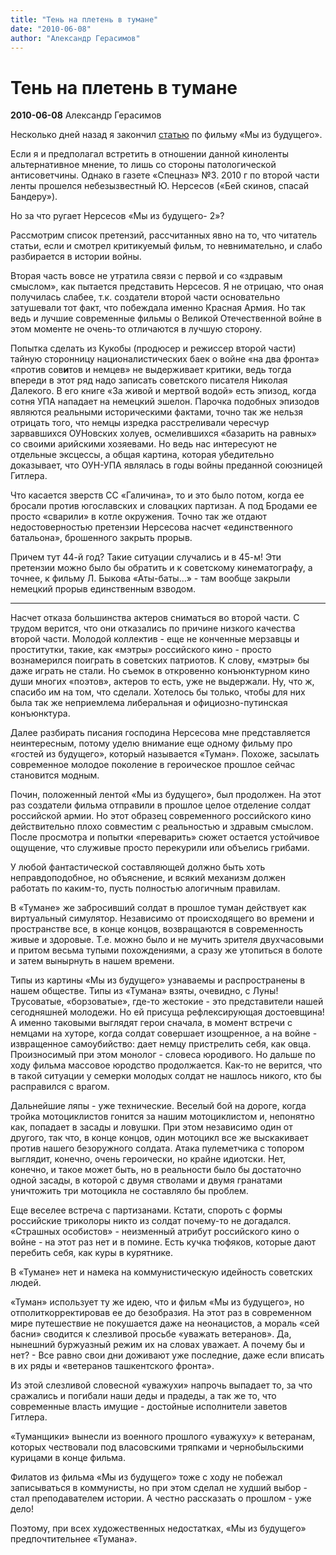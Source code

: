 ```yaml
---
title: "Тень на плетень в тумане"
date: "2010-06-08"
author: "Александр Герасимов"
---
```


# Тень на плетень в тумане

**2010-06-08** Александр Герасимов

Несколько дней назад я закончил [статью](/2328.md) по фильму «Мы из будущего».

Если я и предполагал встретить в отношении данной киноленты альтернативное мнение, то лишь со стороны патологической антисоветчины. Однако в газете «Спецназ» №3. 2010 г по второй части ленты прошелся небезызвестный Ю. Нерсесов («Бей скинов, спасай Бандеру»).

Но за что ругает Нерсесов «Мы из будущего- 2»?

Рассмотрим список претензий, рассчитанных явно на то, что читатель статьи, если и смотрел критикуемый фильм, то невнимательно, и слабо разбирается в истории войны.

Вторая часть вовсе не утратила связи с первой и со «здравым смыслом», как пытается представить Нерсесов. Я не отрицаю, что оная получилась слабее, т.к. создатели второй части основательно затушевали тот факт, что побеждала именно Красная Армия. Но так ведь и лучшие современные фильмы о Великой Отечественной войне в этом моменте не очень-то отличаются в лучшую сторону.

Попытка сделать из Кукобы (продюсер и режиссер второй части) тайную сторонницу националистических баек о войне «на два фронта» «против сов**и**тов и немцев» не выдерживает критики, ведь тогда впереди в этот ряд надо записать советского писателя Николая Далекого. В его книге «За живой и мертвой водой» есть эпизод, когда сотня УПА нападает на немецкий эшелон. Парочка подобных эпизодов являются реальными историческими фактами, точно так же нельзя отрицать того, что немцы изредка расстреливали чересчур зарвавшихся ОУНовских холуев, осмелившихся «базарить на равных» со своими арийскими хозяевами. Но ведь нас интересуют не отдельные эксцессы, а общая картина, которая убедительно доказывает, что ОУН-УПА являлась в годы войны преданной союзницей Гитлера.

Что касается зверств СС «Галичина», то и это было потом, когда ее бросали против югославских и словацких партизан. А под Бродами ее просто «сварили» в котле окружения. Точно так же отдают недостоверностью претензии Нерсесова насчет «единственного батальона», брошенного закрыть прорыв.

Причем тут 44-й год? Такие ситуации случались и в 45-м! Эти претензии можно было бы обратить и к советскому кинематографу, а точнее, к фильму Л. Быкова «Аты-баты...» - там вообще закрыли немецкий прорыв единственным взводом.

* * *

Насчет отказа большинства актеров сниматься во второй части. С трудом верится, что они отказались по причине низкого качества второй части. Молодой коллектив - еще не конченные мерзавцы и проститутки, такие, как «мэтры» российского кино - просто вознамерился поиграть в советских патриотов. К слову, «мэтры» бы даже играть не стали. Но съемок в откровенно конъюнктурном кино души многих «поэтов», актеров то есть, уже не выдержали. Ну, что ж, спасибо им на том, что сделали. Хотелось бы только, чтобы для них была так же неприемлема либеральная и официозно-путинская конъюнктура.

Далее разбирать писания господина Нерсесова мне представляется неинтересным, потому уделю внимание еще одному фильму про «гостей из будущего», который называется «Туман». Похоже, засылать современное молодое поколение в героическое прошлое сейчас становится модным.

Почин, положенный лентой «Мы из будущего», был продолжен. На этот раз создатели фильма отправили в прошлое целое отделение солдат российской армии. Но этот образец современного российского кино действительно плохо совместим с реальностью и здравым смыслом. После просмотра и попытки «переварить» сюжет остается устойчивое ощущение, что служивые просто перекурили или объелись грибами.

У любой фантастической составляющей должно быть хоть неправдоподобное, но объяснение, и всякий механизм должен работать по каким-то, пусть полностью алогичным правилам.

В «Тумане» же забросивший солдат в прошлое туман действует как виртуальный симулятор. Независимо от происходящего во времени и пространстве все, в конце концов, возвращаются в современность живые и здоровые. Т.е. можно было и не мучить зрителя двухчасовыми и притом весьма тупыми похождениями, а сразу же утопиться в болоте и затем вынырнуть в нашем времени.

Типы из картины «Мы из будущего» узнаваемы и распространены в нашем обществе. Типы из «Тумана» взяты, очевидно, с Луны! Трусоватые, «борзоватые», где-то жестокие - это представители нашей сегодняшней молодежи. Но ей присуща рефлексирующая достоевщина! А именно таковыми выглядят герои сначала, в момент встречи с немцами на хуторе, когда солдат совершает изощренное, а на войне - извращенное самоубийство: дает немцу пристрелить себя, как овца. Произносимый при этом монолог - словеса юродивого. Но дальше по ходу фильма массовое юродство продолжается. Как-то не верится, что в такой ситуации у семерки молодых солдат не нашлось никого, кто бы расправился с врагом.

Дальнейшие ляпы - уже технические. Веселый бой на дороге, когда тройка мотоциклистов гонится за нашим мотоциклистом и, непонятно как, попадает в засады и ловушки. При этом независимо один от другого, так что, в конце концов, один мотоцикл все же выскакивает против нашего безоружного солдата. Атака пулеметчика с топором выглядит, конечно, очень героически, но крайне идиотски. Нет, конечно, и такое может быть, но в реальности было бы достаточно одной засады, в которой с двумя стволами и двумя гранатами уничтожить три мотоцикла не составляло бы проблем.

Еще веселее встреча с партизанами. Кстати, спороть с формы российские триколоры никто из солдат почему-то не догадался. «Страшных особистов» - неизменный атрибут российского кино о войне - на этот раз нет и в помине. Есть кучка тюфяков, которые дают перебить себя, как куры в курятнике.

В «Тумане» нет и намека на коммунистическую идейность советских людей.

«Туман» использует ту же идею, что и фильм «Мы из будущего», но отполиткорректировав ее до безобразия. На этот раз в современном мире путешествие не покушается даже на неонацистов, а мораль «сей басни» сводится к слезливой просьбе «уважать ветеранов». Да, нынешний буржуазный режим их на словах уважает. А почему бы и нет? - Все равно свои дни доживают уже последние, даже если вписать в их ряды и «ветеранов ташкентского фронта».

Из этой слезливой словесной «уважухи» напрочь выпадает то, за что сражались и погибали наши деды и прадеды, а так же то, что современные власть имущие - достойные исполнители заветов Гитлера.

«Туманщики» вынесли из военного прошлого «уважуху» к ветеранам, которых чествовали под власовскими тряпками и чернобыльскими курицами в конце фильма.

Филатов из фильма «Мы из будущего» тоже с ходу не побежал записываться в коммунисты, но при этом сделал не худший выбор - стал преподавателем истории. А честно рассказать о прошлом - уже дело!

Поэтому, при всех художественных недостатках, «Мы из будущего» предпочтительнее «Тумана».